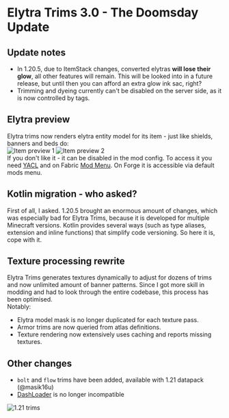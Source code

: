 # Elytra Trims 3.0 - The Doomsday Update

## Update notes
- In 1.20.5, due to ItemStack changes, converted elytras **__will lose their glow__**, all other features will remain. This will be looked into in a future release, but until then you can afford an extra glow ink sac, right?
- Trimming and dyeing currently can't be disabled on the server side, as it is now controlled by tags.

## Elytra preview
Elytra trims now renders elytra entity model for its item - just like shields, banners and beds do:  
![Item preview 1](https://i.imgur.com/aRNGIhk.png)
![Item preview 2](https://i.imgur.com/1r9WOHE.png)  
If you don't like it - it can be disabled in the mod config. To access it you need [YACL](https://modrinth.com/mod/yacl) and on Fabric [Mod Menu](https://modrinth.com/mod/modmenu). On Forge it is accessible via default mods menu.

## Kotlin migration - who asked?
First of all, I asked. 1.20.5 brought an enormous amount of changes, 
which was especially bad for Elytra Trims, because it is developed for multiple Minecraft versions.
Kotlin provides several ways (such as type aliases, extension and inline functions)
that simplify code versioning. So here it is, cope with it.

## Texture processing rewrite
Elytra Trims generates textures dynamically to adjust for dozens of trims and now unlimited amount of banner patterns.
Since I got more skill in modding and had to look through the entire codebase, this process has been optimised.  
Notably:
- Elytra model mask is no longer duplicated for each texture pass.
- Armor trims are now queried from atlas definitions.
- Texture rendering now extensively uses caching and reports missing textures.

## Other changes
- `bolt` and `flow` trims have been added, available with 1.21 datapack (@masik16u)
- [DashLoader](https://modrinth.com/mod/dashloader) is no longer incompatible

![1.21 trims](https://i.imgur.com/74ObJX4.png)